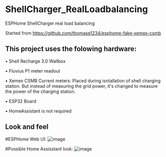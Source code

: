 # ShellCharger_RealLoadbalancing
ESPHome ShellCharger real load balancing

Started from https://github.com/thomase1234/esphome-fake-xemex-csmb

## This project uses the folowing hardware:
• Shell Recharge 3.0 Wallbox

• Fluvius P1 meter readout

• Xemex CSMB Current meters:
  Placed during isntallation of shell charging station. But instead of measuring the grid power, it's changed to measure the power of the charging station.
  
• ESP32 Board

• HomeAssistant is not required

## Look and feel
#ESPHome Web UI:
![image](https://github.com/user-attachments/assets/3a5dff7e-979f-4859-bc48-2cd6586a3635)

#Possible Home Assisstant look:
![image](https://github.com/user-attachments/assets/afe42353-7364-4ff3-af50-cf3036fdb0a0)


